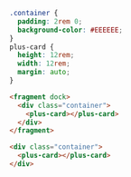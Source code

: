 ```css [style]
.container {
  padding: 2rem 0;
  background-color: #EEEEEE;
}
plus-card {
  height: 12rem;
  width: 12rem;
  margin: auto;
}
```

```html [template]
<fragment dock>
  <div class="container">
    <plus-card></plus-card>
  </div>
</fragment>
```

```html [vue:template]
<div class="container">
  <plus-card></plus-card>
</div>
```